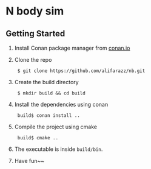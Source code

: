 # N body sim

## Getting Started
1. Install Conan package manager from [conan.io]
2. Clone the repo

		$ git clone https://github.com/alifarazz/nb.git
3. Create the build directory

		$ mkdir build && cd build
4. Install the dependencies using conan

		build$ conan install ..
5. Compile the project using cmake

		build$ cmake ..

6. The executable is inside `build/bin`.
7. Have fun~~

[conan.io]: https://conan.io

